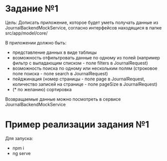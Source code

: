 # Задание №1

Цель: Дописать приложение, которое будет уметь получать данные из JournalBackendMockService, согласно интерфейсов находящися в папке src/app/model/core/

В приложении должно быть:
 - представление данных в виде таблицы
 - возможность отфильтровать данные по одному из полей (например фильтр с выпадающим списком - поле filters в JournalRequest)
 - возможность поиска по одному или нескольким полям (строковое поле поиска - поле search в JournalRequest)
 - пейджинация (номер страницы - поле page в JournalRequest, количество записей на странице - поле pageSize в JournalRequest)
 - (* по желанию) сортировка
 
 Возвращаемые данные можно посмотреть в сервисе JournalBackendMockService
 
# Пример реализации задания №1

Для запуска:
- npm i
- ng serve
